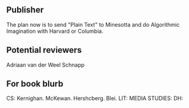 ## Publisher
The plan now is to send "Plain Text" to Minesotta and do Algorithmic Imagination with Harvard or Columbia.

## Potential reviewers
Adriaan van der Weel
Schnapp


## For book blurb
CS: Kernighan. McKewan. Hershcberg. Blei.
LIT: 
MEDIA STUDIES:
DH:

